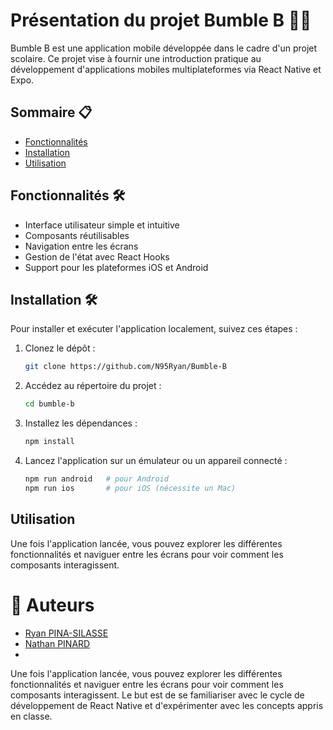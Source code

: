 # Présentation du projet Bumble B 👨‍🏫

Bumble B est une application mobile développée dans le cadre d'un projet scolaire. Ce projet vise à fournir une introduction pratique au développement d'applications mobiles multiplateformes via React Native et Expo.

## Sommaire 📋

- [Fonctionnalités](#fonctionnalités)
- [Installation](#installation)
- [Utilisation](#utilisation)

## Fonctionnalités 🛠

- Interface utilisateur simple et intuitive
- Composants réutilisables
- Navigation entre les écrans
- Gestion de l'état avec React Hooks
- Support pour les plateformes iOS et Android

## Installation 🛠

Pour installer et exécuter l'application localement, suivez ces étapes :

1. Clonez le dépôt :
   ```bash
   git clone https://github.com/N95Ryan/Bumble-B
   ```
2. Accédez au répertoire du projet :
   ```bash
   cd bumble-b
   ```
3. Installez les dépendances :
   ```bash
   npm install
   ```
4. Lancez l'application sur un émulateur ou un appareil connecté :
   ```bash
   npm run android   # pour Android
   npm run ios       # pour iOS (nécessite un Mac)
   ```

## Utilisation

Une fois l'application lancée, vous pouvez explorer les différentes fonctionnalités et naviguer entre les écrans pour voir comment les composants interagissent.

# 👥 Auteurs
- [Ryan PINA-SILASSE](https://github.com/N95Ryan)
- [Nathan PINARD](https://github.com/YOUGBOY95)
- 
Une fois l'application lancée, vous pouvez explorer les différentes fonctionnalités et naviguer entre les écrans pour voir comment les composants interagissent. Le but est de se familiariser avec le cycle de développement de React Native et d'expérimenter avec les concepts appris en classe.
